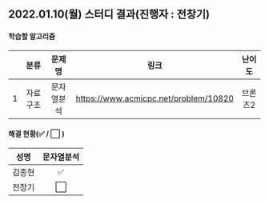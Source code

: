## 2022.01.10(월) 스터디 결과(진행자 : 전창기)

#### 학습할 알고리즘

|      |   분류   |   문제명   |                 링크                  | 난이도  |
| :--: | :------: | :--------: | :-----------------------------------: | :-----: |
|  1   | 자료구조 | 문자열분석 | https://www.acmicpc.net/problem/10820 | 브론즈2 |



#### 해결 현황(:white_check_mark: / :white_large_square:  )

|  성명  |      문자열분석      |
| :----: | :------------------: |
| 김종현 |  :white_check_mark:  |
| 전창기 | :white_large_square: |


